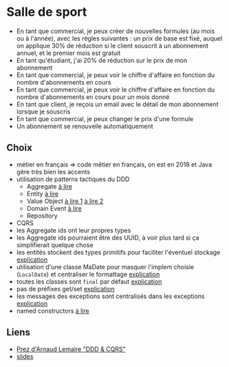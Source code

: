 # Salle de sport

- En tant que commercial, je peux créer de nouvelles formules (au mois ou à l'année), avec les règles suivantes :
un prix de base est fixé,
auquel on applique 30% de réduction si le client souscrit à un abonnement annuel,
et le premier mois est gratuit
- En tant qu'étudiant, j'ai 20% de réduction sur le prix de mon abonnement
- En tant que commercial, je peux voir le chiffre d'affaire en fonction du nombre d'abonnements en cours
- En tant que commercial, je peux voir le chiffre d'affaire en fonction du nombre d'abonnements en cours pour un mois donné
- En tant que client, je reçois un email avec le détail de mon abonnement lorsque je souscris
- En tant que commercial, je peux changer le prix d'une formule
- Un abonnement se renouvelle automatiquement

## Choix

- métier en français => code métier en français, on est en 2018 et Java gère très bien les accents
- utilisation de patterns tactiques du DDD
  - Aggregate [à lire](https://vaughnvernon.co/?p=838)
  - Entity [à lire](http://thepaulrayner.com/blog/aggregates-and-entities-in-domain-driven-design/)
  - Value Object [à lire 1](http://verraes.net/2016/02/type-safety-and-money/) [à lire 2](https://matthiasnoback.nl/2018/03/modelling-quanities-an-exercise-in-designing-value-objects/)
  - Domain Event [à lire](http://verraes.net/2014/11/domain-events/)
  - Repository
- CQRS
- les Aggregate ids ont leur propres types
- les Aggregate ids pourraient être des UUID, à voir plus tard si ça simplifierait quelque chose
- les entités stockent des types primitifs pour faciliter l'éventuel stockage [explication](https://matthiasnoback.nl/2018/06/doctrine-orm-and-ddd-aggregates/)
- utilisation d'une classe MaDate pour masquer l'implem choisie (`LocalDate`) et centraliser le formattage [explication](https://matthiasnoback.nl/2018/02/mocking-at-architectural-boundaries-persistence-and-time/)
- toutes les classes sont `final` par défaut [explication](https://ocramius.github.io/blog/when-to-declare-classes-final/)
- pas de préfixes get/set [explication](https://blog.pragmatists.com/refactoring-from-anemic-model-to-ddd-880d3dd3d45f)
- les messages des exceptions sont centralisés dans les exceptions [explication](http://rosstuck.com/formatting-exception-messages)
- named constructors [à lire](http://verraes.net/2014/06/named-constructors-in-php/)

## Liens

- [Prez d'Arnaud Lemaire "DDD & CQRS"](https://www.youtube.com/watch?v=qBLtZN3p3FU)
- [slides](https://speakerdeck.com/lilobase/ddd-and-cqrs-php-tour-2018)
